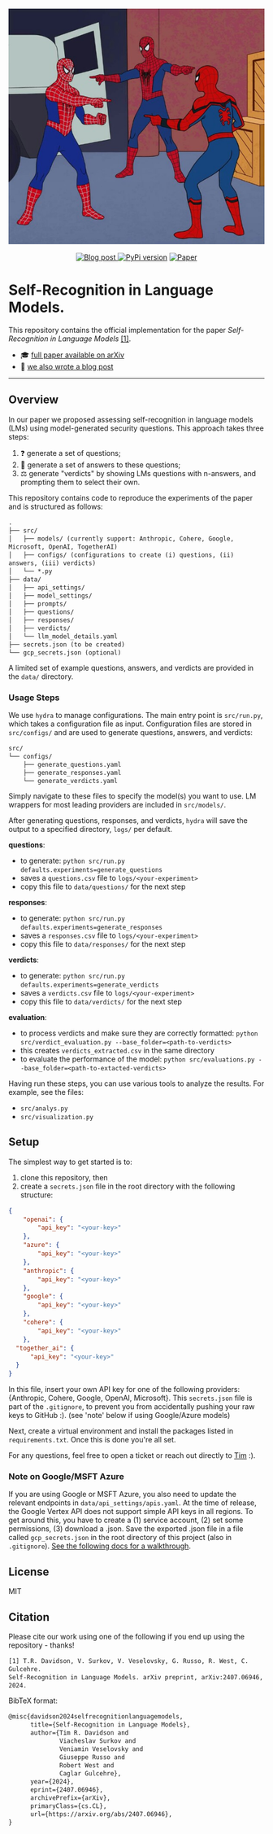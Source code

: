 <p align="center">
      <br/>
            <img src="assets/spiderman-meme.jpg" alt="image" width="600" height="auto">
      <br/>
<p>
<p align="center"> 


<p align="center">
    <a href="https://trdavidson.com/self-recognition">
    <img alt="Blog post" src="https://img.shields.io/badge/blog-online-green">
    </a>
    <a href="https://www.python.org/downloads/release/python-3110/"><img alt="PyPi version" src="https://img.shields.io/badge/python-3.11-blue.svg"></a>
    <a href="https://arxiv.org/abs/2407.06946">
    <img alt="Paper" src="https://img.shields.io/badge/arXiv-arXiv:2407.06946-b31b1b.svg">
    </a>
</p>

# Self-Recognition in Language Models.

This repository contains the official implementation for the paper 
_Self-Recognition in Language Models_ [[1]](#citation).
- 🎓 [full paper available on arXiv](https://arxiv.org/abs/2407.06946)
- 📝 [we also wrote a blog post](https://trdavidson.com/self-recognition)

---

## Overview
In our paper we proposed assessing self-recognition in language models (LMs) using model-generated security questions.
This approach takes three steps:
1. ❓ generate a set of questions;
2. 💬 generate a set of answers to these questions;
3. ⚖️ generate "verdicts" by showing LMs questions with n-answers, and prompting them to select their own.

This repository contains code to reproduce the experiments of the paper and is structured as follows:
```
.
├── src/
│   ├── models/ (currently support: Anthropic, Cohere, Google, Microsoft, OpenAI, TogetherAI)
│   ├── configs/ (configurations to create (i) questions, (ii) answers, (iii) verdicts)
│   └── *.py
├── data/
│   ├── api_settings/
│   ├── model_settings/
│   ├── prompts/
│   ├── questions/
│   ├── responses/
│   ├── verdicts/
│   └── llm_model_details.yaml
├── secrets.json (to be created)
└── gcp_secrets.json (optional)
```
A limited set of example questions, answers, and verdicts are provided in the `data/` directory.

### Usage Steps
We use `hydra` to manage configurations. 
The main entry point is `src/run.py`, which takes a configuration file as input.
Configuration files are stored in `src/configs/` and are used to generate questions, answers, and verdicts:
```
src/
└── configs/
    ├── generate_questions.yaml
    ├── generate_responses.yaml
    └── generate_verdicts.yaml
```
Simply navigate to these files to specify the model(s) you want to use. LM wrappers for most leading
providers are included in `src/models/`.

After generating questions, responses, and verdicts, `hydra` will save the output to a specified directory, `logs/` per default.

**questions**: 
- to generate: `python src/run.py defaults.experiments=generate_questions`
- saves a `questions.csv` file to `logs/<your-experiment>`
- copy this file to `data/questions/` for the next step

**responses**:
- to generate: `python src/run.py defaults.experiments=generate_responses`
- saves a `responses.csv` file to `logs/<your-experiment>`
- copy this file to `data/responses/` for the next step

**verdicts**:
- to generate: `python src/run.py defaults.experiments=generate_verdicts`
- saves a `verdicts.csv` file to `logs/<your-experiment>`
- copy this file to `data/verdicts/` for the next step

**evaluation**:
- to process verdicts and make sure they are correctly formatted: `python src/verdict_evaluation.py --base_folder=<path-to-verdicts>`
- this creates `verdicts_extracted.csv` in the same directory
- to evaluate the performance of the model: `python src/evaluations.py --base_folder=<path-to-extacted-verdicts>`

Having run these steps, you can use various tools to analyze the results. For example, see the files:
- `src/analys.py`
- `src/visualization.py`



## Setup
The simplest way to get started is to:
1. clone this repository, then
2. create a `secrets.json` file in the root directory with the following structure:
```json
{
    "openai": {
        "api_key": "<your-key>"
    },
    "azure": {
        "api_key": "<your-key>"
    },
    "anthropic": {
        "api_key": "<your-key>"
    },
    "google": {
        "api_key": "<your-key>"
    },
    "cohere": {
        "api_key": "<your-key>"
    },
  "together_ai": {
      "api_key": "<your-key>"
  }
}
```
In this file, insert your own API key for one of the following providers: 
{Anthropic, Cohere, Google, OpenAI, Microsoft}. This `secrets.json` file is part of the `.gitignore`, to prevent you 
from accidentally pushing your raw keys to GitHub :). (see 'note' below if using Google/Azure models)

Next, create a virtual environment and install the packages listed in `requirements.txt`. Once this is done you're all 
set.

For any questions, feel free to open a ticket or reach out directly to [Tim](tim.davidson@epfl.ch) :).


### Note on Google/MSFT Azure
If you are using Google or MSFT Azure, you also need to update the relevant endpoints in 
`data/api_settings/apis.yaml`. At the time of release, the Google Vertex API does not support simple API keys in all 
regions. To get around this, you have to create a (1) service account, (2) set some permissions, (3) download a .json. 
Save the exported .json file in a file called `gcp_secrets.json` in the root directory of this project 
(also in `.gitignore`). 
[See the following docs for a walkthrough](https://cloud.google.com/iam/docs/service-accounts-create).

## License
MIT

## Citation
Please cite our work using one of the following if you end up using the repository - thanks!

```
[1] T.R. Davidson, V. Surkov, V. Veselovsky, G. Russo, R. West, C. Gulcehre. 
Self-Recognition in Language Models. arXiv preprint, arXiv:2407.06946, 2024.
```

BibTeX format:
```
@misc{davidson2024selfrecognitionlanguagemodels,
      title={Self-Recognition in Language Models}, 
      author={Tim R. Davidson and 
              Viacheslav Surkov and 
              Veniamin Veselovsky and 
              Giuseppe Russo and 
              Robert West and 
              Caglar Gulcehre},
      year={2024},
      eprint={2407.06946},
      archivePrefix={arXiv},
      primaryClass={cs.CL},
      url={https://arxiv.org/abs/2407.06946}, 
}
```